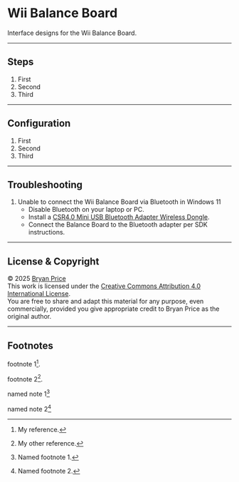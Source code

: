 # Wii Balance Board

Interface designs for the Wii Balance Board.

---

## Steps
1. First
2. Second
3. Third

---

## Configuration
1. First
2. Second
3. Third

---

## Troubleshooting
1. Unable to connect the Wii Balance Board via Bluetooth in Windows 11  
   - Disable Bluetooth on your laptop or PC.  
   - Install a [CSR4.0 Mini USB Bluetooth Adapter Wireless Dongle](https://www.amazon.com/dp/B07KC39CCL?ref=ppx_yo2ov_dt_b_fed_asin_title).  
   - Connect the Balance Board to the Bluetooth adapter per SDK instructions.

---

## License & Copyright
© 2025 [Bryan Price](mailto:bryansp_ms@hotmail.com?subject=Wii%20Balance%20Board)  
This work is licensed under the [Creative Commons Attribution 4.0 International License](https://creativecommons.org/licenses/by/4.0/).  
You are free to share and adapt this material for any purpose, even commercially, provided you give appropriate credit to Bryan Price as the original author.

---

## Footnotes
footnote 1[^1].

footnote 2[^2].

named note 1[^note1]

named note 2[^note2]  

[^1]: My reference.
[^2]: My other reference.
[^note1]:
    Named footnote 1.
[^note2]:
    Named footnote 2.

